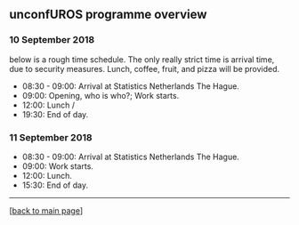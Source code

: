## unconfUROS programme overview

### 10 September 2018

below is a rough time schedule. The only really strict time is arrival time, 
due to security measures. Lunch, coffee, fruit, and pizza will be provided.

- 08:30 - 09:00: Arrival at Statistics Netherlands The Hague.
- 09:00: Opening, who is who?; Work starts.
- 12:00: Lunch /
- 19:30: End of day.


### 11 September 2018

- 08:30 - 09:00: Arrival at Statistics Netherlands The Hague.
- 09:00: Work starts.
- 12:00: Lunch.
- 15:30: End of day.

----
[[back to main page](../README.md)]
